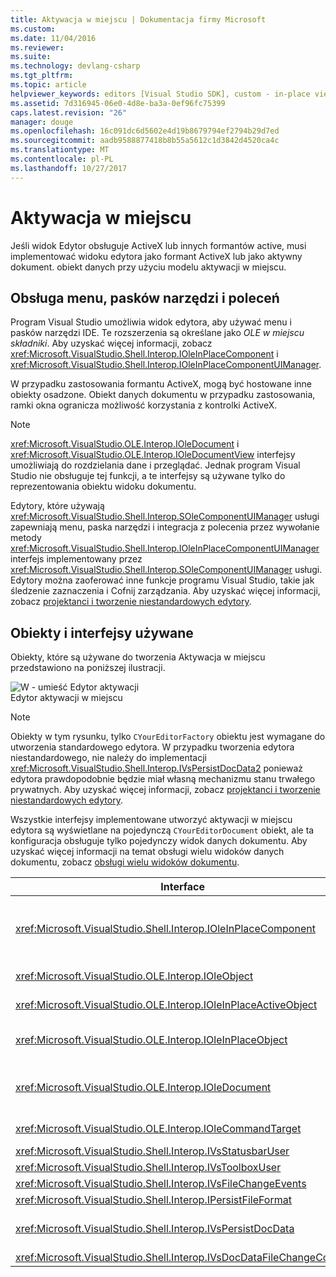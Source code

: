 ```yaml
---
title: Aktywacja w miejscu | Dokumentacja firmy Microsoft
ms.custom: 
ms.date: 11/04/2016
ms.reviewer: 
ms.suite: 
ms.technology: devlang-csharp
ms.tgt_pltfrm: 
ms.topic: article
helpviewer_keywords: editors [Visual Studio SDK], custom - in-place view activation
ms.assetid: 7d316945-06e0-4d8e-ba3a-0ef96fc75399
caps.latest.revision: "26"
manager: douge
ms.openlocfilehash: 16c091dc6d5602e4d19b8679794ef2794b29d7ed
ms.sourcegitcommit: aadb9588877418b8b55a5612c1d3842d4520ca4c
ms.translationtype: MT
ms.contentlocale: pl-PL
ms.lasthandoff: 10/27/2017
---
```

# <a name="in-place-activation"></a>Aktywacja w miejscu
Jeśli widok Edytor obsługuje ActiveX lub innych formantów active, musi implementować widoku edytora jako formant ActiveX lub jako aktywny dokument. obiekt danych przy użyciu modelu aktywacji w miejscu.  
  
## <a name="support-for-menus-toolbars-and-commands"></a>Obsługa menu, pasków narzędzi i poleceń  
 Program Visual Studio umożliwia widok edytora, aby używać menu i pasków narzędzi IDE. Te rozszerzenia są określane jako *OLE w miejscu składniki*. Aby uzyskać więcej informacji, zobacz <xref:Microsoft.VisualStudio.Shell.Interop.IOleInPlaceComponent> i <xref:Microsoft.VisualStudio.Shell.Interop.IOleInPlaceComponentUIManager>.  
  
 W przypadku zastosowania formantu ActiveX, mogą być hostowane inne obiekty osadzone. Obiekt danych dokumentu w przypadku zastosowania, ramki okna ogranicza możliwość korzystania z kontrolki ActiveX.  
  
> [!NOTE]
>  <xref:Microsoft.VisualStudio.OLE.Interop.IOleDocument> i <xref:Microsoft.VisualStudio.OLE.Interop.IOleDocumentView> interfejsy umożliwiają do rozdzielania dane i przeglądać. Jednak program Visual Studio nie obsługuje tej funkcji, a te interfejsy są używane tylko do reprezentowania obiektu widoku dokumentu.  
  
 Edytory, które używają <xref:Microsoft.VisualStudio.Shell.Interop.SOleComponentUIManager> usługi zapewniają menu, paska narzędzi i integracja z polecenia przez wywołanie metody <xref:Microsoft.VisualStudio.Shell.Interop.IOleInPlaceComponentUIManager> interfejs implementowany przez <xref:Microsoft.VisualStudio.Shell.Interop.SOleComponentUIManager> usługi. Edytory można zaoferować inne funkcje programu Visual Studio, takie jak śledzenie zaznaczenia i Cofnij zarządzania. Aby uzyskać więcej informacji, zobacz [projektanci i tworzenie niestandardowych edytory](../extensibility/creating-custom-editors-and-designers.md).  
  
## <a name="objects-and-interfaces-used"></a>Obiekty i interfejsy używane  
 Obiekty, które są używane do tworzenia Aktywacja w miejscu przedstawiono na poniższej ilustracji.  
  
 ![W &#45; umieść Edytor aktywacji](../extensibility/media/vsinplaceactivationeditor.gif "vsInPlaceActivationEditor")  
Edytor aktywacji w miejscu  
  
> [!NOTE]
>  Obiekty w tym rysunku, tylko `CYourEditorFactory` obiektu jest wymagane do utworzenia standardowego edytora. W przypadku tworzenia edytora niestandardowego, nie należy do implementacji <xref:Microsoft.VisualStudio.Shell.Interop.IVsPersistDocData2> ponieważ edytora prawdopodobnie będzie miał własną mechanizmu stanu trwałego prywatnych. Aby uzyskać więcej informacji, zobacz [projektanci i tworzenie niestandardowych edytory](../extensibility/creating-custom-editors-and-designers.md).  
  
 Wszystkie interfejsy implementowane utworzyć aktywacji w miejscu edytora są wyświetlane na pojedynczą `CYourEditorDocument` obiekt, ale ta konfiguracja obsługuje tylko pojedynczy widok danych dokumentu. Aby uzyskać więcej informacji na temat obsługi wielu widoków danych dokumentu, zobacz [obsługi wielu widoków dokumentu](../extensibility/supporting-multiple-document-views.md).  
  
|Interface|Typ obiektu|Zastosowanie|  
|---------------|--------------------|---------|  
|<xref:Microsoft.VisualStudio.Shell.Interop.IOleInPlaceComponent>|Widok|Włącza w miejscu pakiet VSPackage obiektów do działania jako składniki pełni zintegrowane środowisko IDE przy użyciu <xref:Microsoft.VisualStudio.Shell.Interop.SOleComponentUIManager> usługi. Ta usługa integruje się z menu, pasków narzędzi i poleceń obiektu IDE i wystawia powiadomienia o zmianie stanu.|  
|<xref:Microsoft.VisualStudio.OLE.Interop.IOleObject>|Widok|Podmiotu zabezpieczeń oznacza, że za pomocą którego osadzonego obiektu zapewnia podstawowe funkcje do jego kontenera i komunikuje się z nim.|  
|<xref:Microsoft.VisualStudio.OLE.Interop.IOleInPlaceActiveObject>|Widok|Zarządza Aktywacja i dezaktywacja obiektów w miejscu i określa, ile obiektu w miejscu powinny być widoczne.|  
|<xref:Microsoft.VisualStudio.OLE.Interop.IOleInPlaceObject>|Widok|Udostępnia bezpośredni channel komunikacji między skojarzonej aplikacji zewnętrznych ramkę okna, okno dokumentu w aplikacji, która zawiera osadzonego obiektu i obiektu w miejscu.|  
|<xref:Microsoft.VisualStudio.OLE.Interop.IOleDocument>|Widok|Implementuje obiektu ActiveX. Należy pamiętać, że metody <xref:Microsoft.VisualStudio.OLE.Interop.IOleDocument> i <xref:Microsoft.VisualStudio.OLE.Interop.IOleDocumentView> czy oddzielny dokument dane i przeglądać nie są używane w środowisku IDE.|  
|<xref:Microsoft.VisualStudio.OLE.Interop.IOleCommandTarget>|Wyświetlanie i danych|Umożliwia obiektu danych dokumentu obiekt widoku dokumentu i/lub do udziału w obsłudze polecenia.|  
|<xref:Microsoft.VisualStudio.Shell.Interop.IVsStatusbarUser>|Widok|Włącza aktualizacje paska stanu.|  
|<xref:Microsoft.VisualStudio.Shell.Interop.IVsToolboxUser>|Widok|Umożliwia dodawanie elementów do przybornika.|  
|<xref:Microsoft.VisualStudio.Shell.Interop.IVsFileChangeEvents>|Dane|Wysyła powiadomienia o zmianach edytowanego pliku. (Ten interfejs jest opcjonalny).|  
|<xref:Microsoft.VisualStudio.Shell.Interop.IPersistFileFormat>|Dane|Umożliwia włączenie funkcji Zapisz jako dla typu pliku.|  
|<xref:Microsoft.VisualStudio.Shell.Interop.IVsPersistDocData>|Dane|Włącza trwałość dla dokumentu. W przypadku plików tylko do odczytu, wywołaj <xref:Microsoft.VisualStudio.Shell.Interop.IVsPersistDocData2.SetDocDataReadOnly%2A> zapewnienie ikonę "lock", który wskazuje pliki tylko do odczytu.|  
|<xref:Microsoft.VisualStudio.Shell.Interop.IVsDocDataFileChangeControl>|Dane|Określa, czy należy ją ignorować zmiany danych dokumentu.|